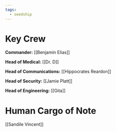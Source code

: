 ```yaml
---
tags:
  - seedship
---
```

# Key Crew
**Commander:**  [[Benjamin Elias]]

**Head of Medical:** [[Dr. D]]

**Head of Communications:** [[Hippocrates Reardon]]

**Head of Security:** [[Jamie Platt]]

**Head of Engineering:** [[Gita]]

# Human Cargo of Note
[[Sandile Vincent]]
